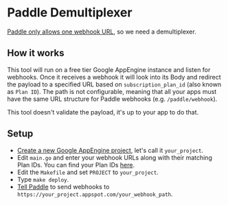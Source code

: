 # Paddle Demultiplexer
[Paddle only allows one webhook URL](https://jasminek.net/blog/post/paddle_multiple_webhooks/), so we need a demultiplexer.

## How it works
This tool will run on a free tier Google AppEngine instance and listen for webhooks.
Once it receives a webhook it will look into its Body and redirect the payload to a specified URL based on `subscription_plan_id` (also known as `Plan ID`).
The path is not configurable, meaning that all your apps must have the same URL structure for Paddle webhooks (e.g. `/paddle/webhook`).

This tool doesn't validate the payload, it's up to your app to do that.

## Setup
- [Create a new Google AppEngine project](https://console.cloud.google.com/projectcreate), let's call it `your_project`.
- Edit `main.go` and enter your webhook URLs along with their matching Plan IDs. You can find your Plan IDs [here](https://vendors.paddle.com/subscriptions/plans).
- Edit the `Makefile` and set `PROJECT` to `your_project`.
- Type `make deploy`.
- [Tell Paddle](https://vendors.paddle.com/alerts-webhooks) to send webhooks to `https://your_project.appspot.com/your_webhook_path`.
